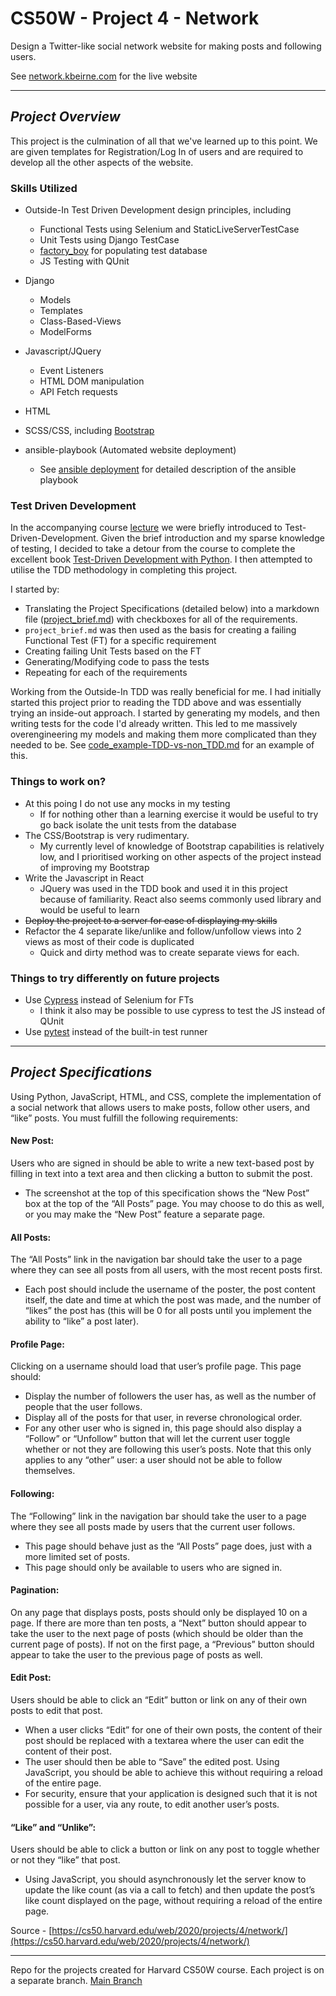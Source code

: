 # CS50W - Project 4 - Network
Design a Twitter-like social network website for making posts and following users.

See [network.kbeirne.com](network.kbeirne.com) for the live website

---

## _Project Overview_
This project is the culmination of all that we've learned up to this point. We are given templates for Registration/Log In of users and are required to develop all the other aspects of the website. 


### Skills Utilized
- Outside-In Test Driven Development design principles, including
  - Functional Tests using Selenium and StaticLiveServerTestCase 
  - Unit Tests using Django TestCase
  - [factory_boy](https://factoryboy.readthedocs.io/en/stable/) for populating test database
  - JS Testing with QUnit

- Django
  - Models
  - Templates
  - Class-Based-Views
  - ModelForms

- Javascript/JQuery
  - Event Listeners
  - HTML DOM manipulation 
  - API Fetch requests
- HTML
- SCSS/CSS, including [Bootstrap](https://getbootstrap.com/docs/)

- ansible-playbook (Automated website deployment)
  - See [ansible deployment](https://github.com/kevinbeirne1/ansible_deploy_template) for detailed description of the ansible playbook 

### Test Driven Development
In the accompanying course [lecture](https://cs50.harvard.edu/web/2020/notes/7/) we were briefly introduced to Test-Driven-Development. Given the brief introduction and my sparse knowledge of testing, I decided to take a detour from the course to complete the excellent book [Test-Driven Development with Python](https://www.obeythetestinggoat.com/). I then attempted to utilise the TDD methodology in completing this project. 

I started by:
- Translating the Project Specifications (detailed below) into a markdown file ([project_brief.md](https://github.com/kevinbeirne1/CS50W-Projects/blob/Project_4-Network/project_brief.md)) with checkboxes for all of the requirements. 
- `project_brief.md` was then used as the basis for creating a failing Functional Test (FT) for a specific requirement
-  Creating failing Unit Tests based on the FT
-  Generating/Modifying code to pass the tests
-  Repeating for each of the requirements

Working from the Outside-In TDD was really beneficial for me. I had initially started this project prior to reading the TDD above and was essentially trying an inside-out approach. I started by generating my models, and then writing tests for the code I'd already written. This led to me massively overengineering my models and making them more complicated than they needed to be. See [code_example-TDD-vs-non_TDD.md](https://github.com/kevinbeirne1/CS50W-Projects/blob/Project_4-Network/code_example-TDD-vs-non_TDD.md) for an example of this. 

### Things to work on?
- At this poing I do not use any mocks in my testing
  - If for nothing other than a learning exercise it would be useful to try go back isolate the unit tests from the database
- The CSS/Bootstrap is very rudimentary. 
  - My currently level of knowledge of Bootstrap capabilities is relatively low, and I prioritised working on other aspects of the project instead of improving my Bootstrap
- Write the Javascript in React
  - JQuery was used in the TDD book and used it in this project because of familiarity. React also seems commonly used library and would be useful to learn
- ~~Deploy the project to a server for ease of displaying my skills~~
- Refactor the 4 separate like/unlike and follow/unfollow views into 2 views as most of their code is duplicated
  - Quick and dirty method was to create separate views for each.  
 
### Things to try differently on future projects
- Use [Cypress](https://docs.cypress.io/guides/getting-started/) instead of Selenium for FTs
  - I think it also may be possible to use cypress to test the JS instead of QUnit 
- Use [pytest](https://pytest-django.readthedocs.io/en/latest/) instead of the built-in test runner 

---

## _Project Specifications_

Using Python, JavaScript, HTML, and CSS, complete the implementation of a social network that allows users to make posts, follow other users, and “like” posts. You must fulfill the following requirements:

#### New Post: 
Users who are signed in should be able to write a new text-based post by filling in text into a text area and then clicking a button to submit the post.
- The screenshot at the top of this specification shows the “New Post” box at the top of the “All Posts” page. You may choose to do this as well, or you may make the “New Post” feature a separate page.
#### All Posts: 
The “All Posts” link in the navigation bar should take the user to a page where they can see all posts from all users, with the most recent posts first.
- Each post should include the username of the poster, the post content itself, the date and time at which the post was made, and the number of “likes” the post has (this will be 0 for all posts until you implement the ability to “like” a post later).
#### Profile Page: 
Clicking on a username should load that user’s profile page. This page should:
- Display the number of followers the user has, as well as the number of people that the user follows.
- Display all of the posts for that user, in reverse chronological order.
- For any other user who is signed in, this page should also display a “Follow” or “Unfollow” button that will let the current user toggle whether or not they are following this user’s posts. Note that this only applies to any “other” user: a user should not be able to follow themselves.
#### Following: 
The “Following” link in the navigation bar should take the user to a page where they see all posts made by users that the current user follows.
- This page should behave just as the “All Posts” page does, just with a more limited set of posts.
- This page should only be available to users who are signed in.
#### Pagination: 
On any page that displays posts, posts should only be displayed 10 on a page. If there are more than ten posts, a “Next” button should appear to take the user to the next page of posts (which should be older than the current page of posts). If not on the first page, a “Previous” button should appear to take the user to the previous page of posts as well.
#### Edit Post: 
Users should be able to click an “Edit” button or link on any of their own posts to edit that post.
- When a user clicks “Edit” for one of their own posts, the content of their post should be replaced with a textarea where the user can edit the content of their post.
- The user should then be able to “Save” the edited post. Using JavaScript, you should be able to achieve this without requiring a reload of the entire page.
- For security, ensure that your application is designed such that it is not possible for a user, via any route, to edit another user’s posts.
#### “Like” and “Unlike”: 
Users should be able to click a button or link on any post to toggle whether or not they “like” that post.
- Using JavaScript, you should asynchronously let the server know to update the like count (as via a call to fetch) and then update the post’s like count displayed on the page, without requiring a reload of the entire page.

Source - [https://cs50.harvard.edu/web/2020/projects/4/network/](https://cs50.harvard.edu/web/2020/projects/4/network/)

---

Repo for the projects created for Harvard CS50W course. Each project is on a separate branch. [Main Branch](https://github.com/kevinbeirne1/CS50W-Projects) 
